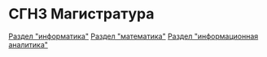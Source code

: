 # СГН3 Магистратура 

[Раздел "информатика"](https://github.com/alisareznik/-3-/blob/main/Раздел%20%22информатика%22)
[Раздел "математика"](https://github.com/alisareznik/-3-/blob/main/Раздел%20%22математика%22)
[Раздел "информационная аналитика"](https://github.com/alisareznik/-3-/blob/main/Раздел%20%22информационная%20аналитика%22)
